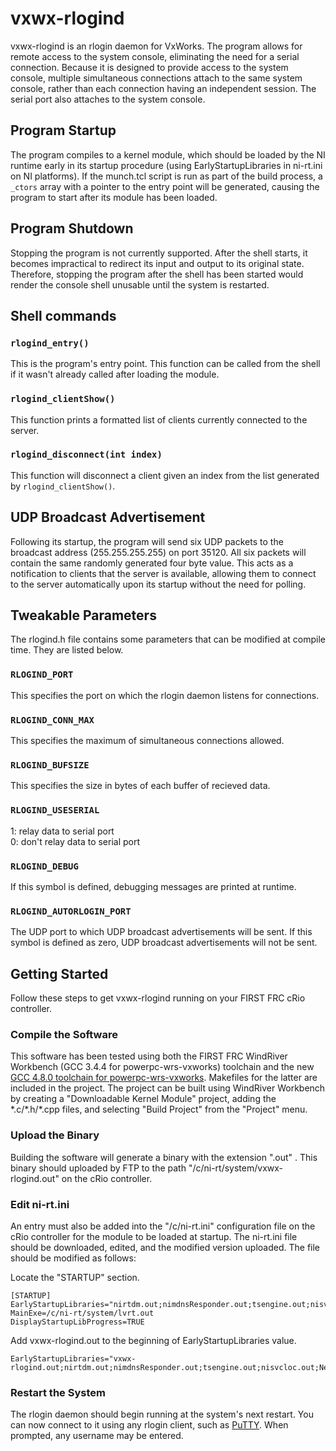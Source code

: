 vxwx-rlogind
============

vxwx-rlogind is an rlogin daemon for VxWorks. The program allows for remote access to the system console, eliminating the need for a serial connection. Because it is designed to provide access to the system console, multiple simultaneous connections attach to the same system console, rather than each connection having an independent session. The serial port also attaches to the system console.


Program Startup
---------------

The program compiles to a kernel module, which should be loaded by the NI runtime early in its startup procedure (using EarlyStartupLibraries in ni-rt.ini on NI platforms). If the munch.tcl script is run as part of the build process, a `_ctors` array with a pointer to the entry point will be generated, causing the program to start after its module has been loaded.


Program Shutdown
----------------

Stopping the program is not currently supported. After the shell starts, it becomes impractical to redirect its input and output to its original state. Therefore, stopping the program after the shell has been started would render the console shell unusable until the system is restarted.

Shell commands
--------------

### `rlogind_entry()` ###

This is the program's entry point. This function can be called from the shell if it wasn't already called after loading the module.

### `rlogind_clientShow()` ###

This function prints a formatted list of clients currently connected to the server.

### `rlogind_disconnect(int index)` ###

This function will disconnect a client given an index from the list generated by `rlogind_clientShow()`.

UDP Broadcast Advertisement
---------------------------

Following its startup, the program will send six UDP packets to the broadcast address (255.255.255.255) on port 35120. All six packets will contain the same randomly generated four byte value. This acts as a notification to clients that the server is available, allowing them to connect to the server automatically upon its startup without the need for polling.

Tweakable Parameters
--------------------

The rlogind.h file contains some parameters that can be modified at compile time. They are listed below.

### `RLOGIND_PORT` ###

This specifies the port on which the rlogin daemon listens for connections.

### `RLOGIND_CONN_MAX` ###

This specifies the maximum of simultaneous connections allowed.

### `RLOGIND_BUFSIZE` ###

This specifies the size in bytes of each buffer of recieved data.

### `RLOGIND_USESERIAL` ###

1: relay data to serial port  
0: don't relay data to serial port

### `RLOGIND_DEBUG` ###

If this symbol is defined, debugging messages are printed at runtime.

### `RLOGIND_AUTORLOGIN_PORT` ###

The UDP port to which UDP broadcast advertisements will be sent. If this symbol is defined as zero, UDP broadcast advertisements will not be sent.

Getting Started
---------------
Follow these steps to get vxwx-rlogind running on your FIRST FRC cRio controller.

### Compile the Software ###

This software has been tested using both the FIRST FRC WindRiver Workbench (GCC 3.4.4 for powerpc-wrs-vxworks) toolchain and the new [GCC 4.8.0 toolchain for powerpc-wrs-vxworks](http://firstforge.wpi.edu/sf/projects/c--11_toochain). Makefiles for the latter are included in the project. The project can be built using WindRiver Workbench by creating a "Downloadable Kernel Module" project, adding the \*.c/\*.h/\*.cpp files, and selecting "Build Project" from the "Project" menu.

### Upload the Binary ###

Building the software will generate a binary with the extension ".out" . This binary should uploaded by FTP to the path "/c/ni-rt/system/vxwx-rlogind.out" on the cRio controller.

### Edit ni-rt.ini ###

An entry must also be added into the "/c/ni-rt.ini" configuration file on the cRio controller for the module to be loaded at startup. The ni-rt.ini file should be downloaded, edited, and the modified version uploaded. The file should be modified as follows:

Locate the "STARTUP" section.
```
[STARTUP]
EarlyStartupLibraries="nirtdm.out;nimdnsResponder.out;tsengine.out;nisvcloc.out;NetConsole.out;"
MainExe=/c/ni-rt/system/lvrt.out
DisplayStartupLibProgress=TRUE
```

Add vxwx-rlogind.out to the beginning of EarlyStartupLibraries value.
```
EarlyStartupLibraries="vxwx-rlogind.out;nirtdm.out;nimdnsResponder.out;tsengine.out;nisvcloc.out;NetConsole.out;"
```

### Restart the System ###

The rlogin daemon should begin running at the system's next restart. You can now connect to it using any rlogin client, such as [PuTTY](http://www.chiark.greenend.org.uk/~sgtatham/putty/download.html). When prompted, any username may be entered.

